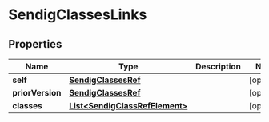 

# SendigClassesLinks


## Properties

| Name | Type | Description | Notes |
|------------ | ------------- | ------------- | -------------|
|**self** | [**SendigClassesRef**](SendigClassesRef.md) |  |  [optional] |
|**priorVersion** | [**SendigClassesRef**](SendigClassesRef.md) |  |  [optional] |
|**classes** | [**List&lt;SendigClassRefElement&gt;**](SendigClassRefElement.md) |  |  [optional] |



